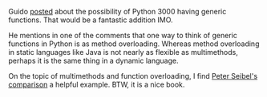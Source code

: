 Guido <a href="http://www.artima.com/weblogs/viewpost.jsp?thread=155123">posted</a> about the possibility of Python 3000 having generic functions.  That would be a fantastic addition IMO.

He mentions in one of the comments that one way to think of generic functions in Python is as method overloading.  Whereas method overloading in static languages like Java is not nearly as flexible as multimethods, perhaps it is the same thing in a dynamic language.

On the topic of multimethods and function overloading, I find <a href="http://www.gigamonkeys.com/book/object-reorientation-generic-functions.html">Peter Seibel's comparison</a> a helpful example.  BTW, it is a nice book.
